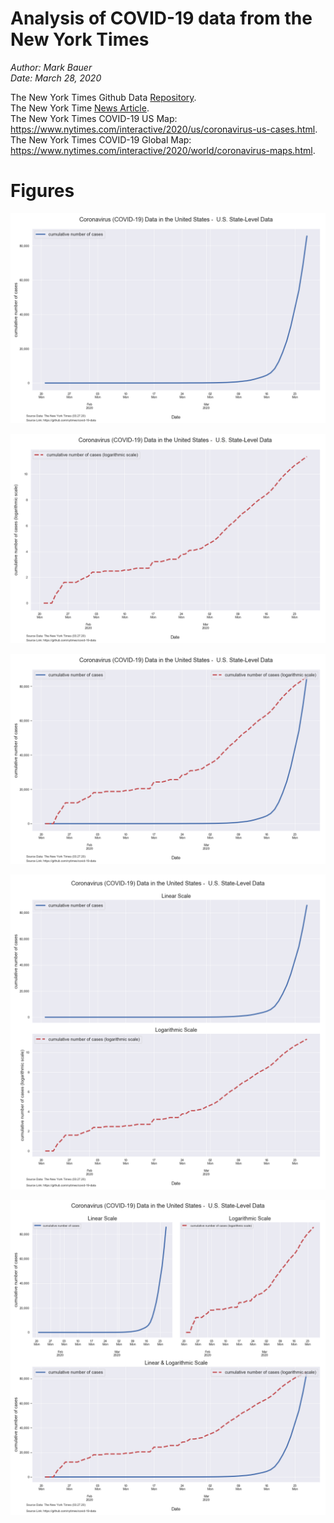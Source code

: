 # Analysis of COVID-19 data from the New York Times

*Author: Mark Bauer*  
*Date: March 28, 2020*

The New York Times Github Data [Repository](https://github.com/nytimes/covid-19-data).   
The New York Time [News Article](https://www.nytimes.com/article/coronavirus-county-data-us.html).  
The New York Times COVID-19 US Map: https://www.nytimes.com/interactive/2020/us/coronavirus-us-cases.html.   
The New York Times COVID-19 Global Map: https://www.nytimes.com/interactive/2020/world/coronavirus-maps.html.  


# Figures
![numer of cases linear](figures/nyt-covid-19-data-linear-032720.png)

![number of cases long](figures/nyt-covid-19-data-log-032720.png)

![number of cases linear and long](figures/nyt-covid-19-data-overlay-032720.png)

![number of cases two subplots](figures/nyt-covid-19-data-2subplots-032720.png)

![number of cases three subplots](figures/nyt-covid-19-data-3subplots-032720.png)